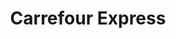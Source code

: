 ---
title: "Carrefour Express"
url: /paris/carrefour-express-boulevard-berthier/
shop: Lebensmittel
---
